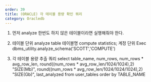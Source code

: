 ```yaml
---
order: 39
title: (ORACLE) 각 테이블 용량 확인 쿼리
category: Oracledb
---
```


1. 먼저  analyze 한번도 하지 않은 테이블이라면 실행해줘야 한다.
2. 테이블 단위
analyze table 테이블명 compute statistics;
계정 단위
Exec dbms_utility.analyze_schema('SCOTT','COMPUTE')

3. 각 테이블 용량 추출 쿼리
select 
        table_name, 
        num_rows,
        num_rows * avg_row_len, 
        round((num_rows * avg_row_len/1024/1024),2) "SIZE(Mb)", 
        round((num_rows * avg_row_len/1024/1024/1024),2) "SIZE(Gb)",
        last_analyzed
from user_tables
order by TABLE_NAME


